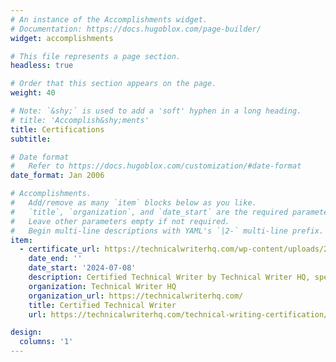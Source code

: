 ```yaml
---
# An instance of the Accomplishments widget.
# Documentation: https://docs.hugoblox.com/page-builder/
widget: accomplishments

# This file represents a page section.
headless: true

# Order that this section appears on the page.
weight: 40

# Note: `&shy;` is used to add a 'soft' hyphen in a long heading.
# title: 'Accomplish&shy;ments'
title: Certifications
subtitle:

# Date format
#   Refer to https://docs.hugoblox.com/customization/#date-format
date_format: Jan 2006

# Accomplishments.
#   Add/remove as many `item` blocks below as you like.
#   `title`, `organization`, and `date_start` are the required parameters.
#   Leave other parameters empty if not required.
#   Begin multi-line descriptions with YAML's `|2-` multi-line prefix.
item:
  - certificate_url: https://technicalwriterhq.com/wp-content/uploads/2024/07/Kateryna-Chonka.pdf 
    date_end: ''
    date_start: '2024-07-08'
    description: Certified Technical Writer by Technical Writer HQ, specializing in creating precise and user-friendly technical documentation. The certification equipped me with advanced skills in writing, editing, and information design, ensuring effective communication of complex concepts.
    organization: Technical Writer HQ
    organization_url: https://technicalwriterhq.com/ 
    title: Certified Technical Writer
    url: https://technicalwriterhq.com/technical-writing-certification/

design:
  columns: '1'
---
```

